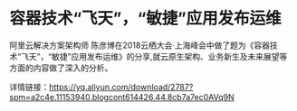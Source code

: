 # 容器技术“飞天”，“敏捷”应用发布运维
阿里云解决方案架构师 陈彦博在2018云栖大会·上海峰会中做了题为《容器技术“飞天”，“敏捷”应用发布运维》的分享,就云原生架构、业务新生及未来展望等方面的内容做了深入的分析。

详情链接：https://yq.aliyun.com/download/2787?spm=a2c4e.11153940.blogcont614426.44.8cb7a7ec0AVq9N
